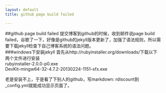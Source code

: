 ```yaml
---
layout: default
title: github page build failed

---
```

##github page build failed
提交博客到github的时候，收到邮件说page build failed，谷歌了一下，好像是github的jekyll版本更新了，加强了语法规则，所以需要下载jekyll检查下自己博客系统的语法问题。  
###windows下安装jekyll
首先从http://rubyinstaller.org/downloads/下载以下两个文件进行安装    
rubyinstaller-2.0.0-p0.exe   
DevKit-mingw64-32-4.7.2-20130224-1151-sfx.exe

老是安装不上，于是看了下别人的github，写markdown: rdiscount到_config.yml就能成功显示页面了。  
    
